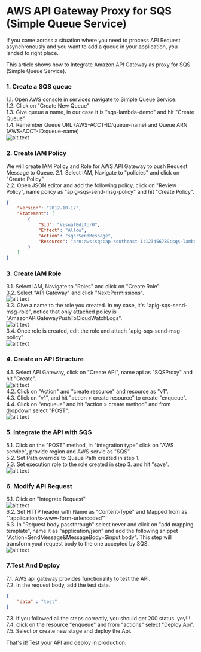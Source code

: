 # AWS API Gateway Proxy for SQS (Simple Queue Service)

If you came across a situation where you need to process API Request asynchronously and you want to add a queue in your application, you landed to right place.

This article shows how to Integrate Amazon API Gateway as proxy for SQS (Simple Queue Service).

### 1. Create a SQS queue ###

1.1. Open AWS console in services navigate to Simple Queue Service. <br />
1.2. Click on "Create New Queue" <br />
1.3. Give queue a name, in our case it is "sqs-lambda-demo" and hit "Create Queue" <br />
1.4. Remember Queue URL (AWS-ACCT-ID/queue-name) and Queue ARN (AWS-ACCT-ID:queue-name) <br />
![alt text](images/sqs_queue.png)

### 2. Create IAM Policy ###

We will create IAM Policy and Role for AWS API Gateway to push Request Message to Queue.
2.1. Select IAM, Navigate to "policies" and click on "Create Policy"  <br />
2.2. Open JSON editor and add the following policy, click on "Review Policy", name policy as "apig-sqs-send-msg-policy" and hit "Create Policy".  <br />

```json
{
    "Version": "2012-10-17",
    "Statement": [
        {
            "Sid": "VisualEditor0",
            "Effect": "Allow",
            "Action": "sqs:SendMessage",
            "Resource": "arn:aws:sqs:ap-southeast-1:123456789:sqs-lambda-demo"
        }
    ]
} 
```

### 3. Create IAM Role ###

3.1. Select IAM, Navigate to "Roles" and click on "Create Role".  <br />
3.2. Select "API Gateway" and click "Next:Permissions".  <br />
![alt text](images/role_apig.png)  <br />
3.3. Give a name to the role you created. In my case, it's "apig-sqs-send-msg-role", notice that only attached policy is "AmazonAPIGatewayPushToCloudWatchLogs".  <br />
![alt text](images/save_role.png)  <br />
3.4. Once role is created, edit the role and attach "apig-sqs-send-msg-policy"  <br />
![alt text](images/attach_policy_to_role.png)  <br />


### 4. Create an API Structure ###

4.1. Select API Gateway, click on "Create API", name api as "SQSProxy" and hit "Create".  <br />
![alt text](images/api_create.png)  <br />
4.2. Click on "Action" and "create resource" and resource as "v1".  <br />
4.3. Click on "v1", and hit "action > create resource" to create "enqueue". <br />
4.4. Click on "enqueue" and hit "action > create method" and from dropdown select "POST". <br />
![alt text](images/resource_structure.png)  <br />

### 5. Integrate the API with SQS ###

5.1. Click on the "POST" method, in "integration type" click on "AWS service", provide region and AWS servie as "SQS". <br />
5.2. Set Path override to Queue Path created in step 1. <br />
5.3. Set execution role to the role created in step 3. and hit "save". <br />
![alt text](images/post_api.png)  <br />

### 6. Modify API Request ###
6.1. Click on "Integrate Request" <br />
![alt text](images/api_req_flow.png)  <br />
6.2. Set HTTP header with Name as "Content-Type" and Mapped from as "'application/x-www-form-urlencoded'" <br />
6.3. In "Request body passthrough" select never and click on "add mapping template", name it as "application/json" and add the following snippet "Action=SendMessage&MessageBody=$input.body". This step will transform yout request body to the one accepted by SQS. <br />
![alt text](images/api_intg.png)  <br />

### 7.Test And Deploy ###
7.1. AWS api gateway provides functionality to test the API. <br />
7.2. In the request body, add the test data. <br />
```json
{
    "data" : "test"
}
```
7.3. If you followed all the steps correctly, you should get 200 status. yey!!! <br />
7.4. click on the resource "enqueue" and from "actions" select "Deploy Api". <br />
7.5. Select or create new stage and deploy the Api. <br />

That's it! Test your API and deploy in production.
